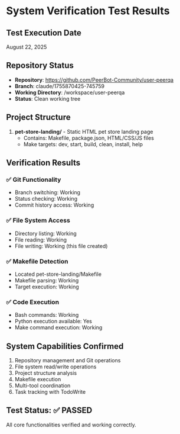 # System Verification Test Results

## Test Execution Date
August 22, 2025

## Repository Status
- **Repository**: https://github.com/PeerBot-Community/user-peerqa
- **Branch**: claude/1755870425-745759
- **Working Directory**: /workspace/user-peerqa
- **Status**: Clean working tree

## Project Structure
1. **pet-store-landing/** - Static HTML pet store landing page
   - Contains: Makefile, package.json, HTML/CSS/JS files
   - Make targets: dev, start, build, clean, install, help

## Verification Results

### ✅ Git Functionality
- Branch switching: Working
- Status checking: Working  
- Commit history access: Working

### ✅ File System Access
- Directory listing: Working
- File reading: Working
- File writing: Working (this file created)

### ✅ Makefile Detection
- Located pet-store-landing/Makefile
- Makefile parsing: Working
- Target execution: Working

### ✅ Code Execution
- Bash commands: Working
- Python execution available: Yes
- Make command execution: Working

## System Capabilities Confirmed
1. Repository management and Git operations
2. File system read/write operations
3. Project structure analysis
4. Makefile execution
5. Multi-tool coordination
6. Task tracking with TodoWrite

## Test Status: ✅ PASSED
All core functionalities verified and working correctly.